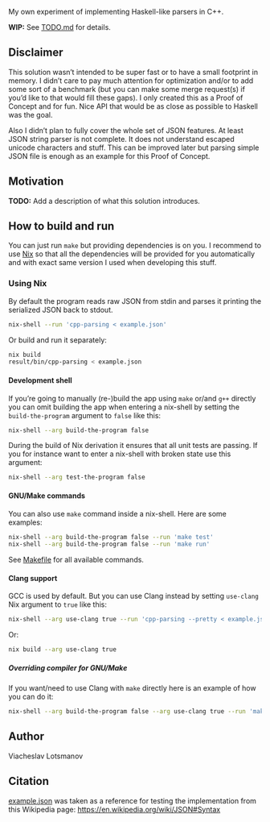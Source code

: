 My own experiment of implementing Haskell-like parsers in C++.

**WIP:** See [TODO.md](TODO.md) for details.

## Disclaimer

This solution wasn’t intended to be super fast or to have a small footprint in
memory. I didn’t care to pay much attention for optimization and/or to add some
sort of a benchmark (but you can make some merge request(s) if you’d like to
that would fill these gaps). I only created this as a Proof of Concept and for
fun. Nice API that would be as close as possible to Haskell was the goal.

Also I didn’t plan to fully cover the whole set of JSON features. At least JSON
string parser is not complete. It does not understand escaped unicode characters
and stuff. This can be improved later but parsing simple JSON file is enough as
an example for this Proof of Concept.

## Motivation

**TODO:** Add a description of what this solution introduces.

## How to build and run

You can just run `make` but providing dependencies is on you.
I recommend to use [Nix](https://nixos.org/download.html#nix-quick-install) so
that all the dependencies will be provided for you automatically and with exact
same version I used when developing this stuff.

### Using Nix

By default the program reads raw JSON from stdin and parses it printing the
serialized JSON back to stdout.

``` sh
nix-shell --run 'cpp-parsing < example.json'
```

Or build and run it separately:

``` sh
nix build
result/bin/cpp-parsing < example.json
```

#### Development shell

If you’re going to manually (re-)build the app using `make` or/and `g++`
directly you can omit building the app when entering a nix-shell by setting the
`build-the-program` argument to `false` like this:

``` sh
nix-shell --arg build-the-program false
```

During the build of Nix derivation it ensures that all unit tests are passing.
If you for instance want to enter a nix-shell with broken state use this
argument:

``` sh
nix-shell --arg test-the-program false
```

#### GNU/Make commands

You can also use `make` command inside a nix-shell.
Here are some examples:

``` sh
nix-shell --arg build-the-program false --run 'make test'
nix-shell --arg build-the-program false --run 'make run'
```

See [Makefile](Makefile) for all available commands.

#### Clang support

GCC is used by default. But you can use Clang instead by setting `use-clang`
Nix argument to `true` like this:

``` sh
nix-shell --arg use-clang true --run 'cpp-parsing --pretty < example.json'
```

Or:

``` sh
nix build --arg use-clang true
```

##### Overriding compiler for GNU/Make

If you want/need to use Clang with `make` directly here is an example of how you
can do it:

``` sh
nix-shell --arg build-the-program false --arg use-clang true --run 'make test CXX=clang++'
```

## Author

Viacheslav Lotsmanov

## Citation

[example.json](example.json) was taken as a reference for testing the
implementation from this Wikipedia page:
https://en.wikipedia.org/wiki/JSON#Syntax

